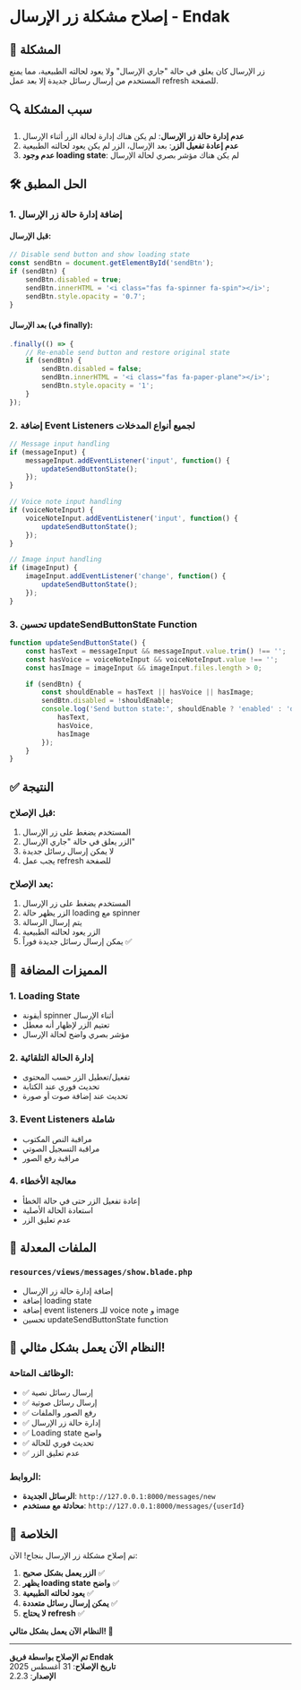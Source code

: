 # إصلاح مشكلة زر الإرسال - Endak

## 🎯 المشكلة
زر الإرسال كان يعلق في حالة "جاري الإرسال" ولا يعود لحالته الطبيعية، مما يمنع المستخدم من إرسال رسائل جديدة إلا بعد عمل refresh للصفحة.

## 🔍 سبب المشكلة
1. **عدم إدارة حالة زر الإرسال**: لم يكن هناك إدارة لحالة الزر أثناء الإرسال
2. **عدم إعادة تفعيل الزر**: بعد الإرسال، الزر لم يكن يعود لحالته الطبيعية
3. **عدم وجود loading state**: لم يكن هناك مؤشر بصري لحالة الإرسال

## 🛠️ الحل المطبق

### 1. **إضافة إدارة حالة زر الإرسال**

#### قبل الإرسال:
```javascript
// Disable send button and show loading state
const sendBtn = document.getElementById('sendBtn');
if (sendBtn) {
    sendBtn.disabled = true;
    sendBtn.innerHTML = '<i class="fas fa-spinner fa-spin"></i>';
    sendBtn.style.opacity = '0.7';
}
```

#### بعد الإرسال (في finally):
```javascript
.finally(() => {
    // Re-enable send button and restore original state
    if (sendBtn) {
        sendBtn.disabled = false;
        sendBtn.innerHTML = '<i class="fas fa-paper-plane"></i>';
        sendBtn.style.opacity = '1';
    }
});
```

### 2. **إضافة Event Listeners لجميع أنواع المدخلات**

```javascript
// Message input handling
if (messageInput) {
    messageInput.addEventListener('input', function() {
        updateSendButtonState();
    });
}

// Voice note input handling
if (voiceNoteInput) {
    voiceNoteInput.addEventListener('input', function() {
        updateSendButtonState();
    });
}

// Image input handling
if (imageInput) {
    imageInput.addEventListener('change', function() {
        updateSendButtonState();
    });
}
```

### 3. **تحسين updateSendButtonState Function**

```javascript
function updateSendButtonState() {
    const hasText = messageInput && messageInput.value.trim() !== '';
    const hasVoice = voiceNoteInput && voiceNoteInput.value !== '';
    const hasImage = imageInput && imageInput.files.length > 0;

    if (sendBtn) {
        const shouldEnable = hasText || hasVoice || hasImage;
        sendBtn.disabled = !shouldEnable;
        console.log('Send button state:', shouldEnable ? 'enabled' : 'disabled', {
            hasText,
            hasVoice,
            hasImage
        });
    }
}
```

## ✅ النتيجة

### قبل الإصلاح:
1. المستخدم يضغط على زر الإرسال
2. الزر يعلق في حالة "جاري الإرسال"
3. لا يمكن إرسال رسائل جديدة
4. يجب عمل refresh للصفحة

### بعد الإصلاح:
1. المستخدم يضغط على زر الإرسال
2. الزر يظهر حالة loading مع spinner
3. يتم إرسال الرسالة
4. الزر يعود لحالته الطبيعية
5. يمكن إرسال رسائل جديدة فوراً ✅

## 🎨 المميزات المضافة

### 1. **Loading State**
- أيقونة spinner أثناء الإرسال
- تعتيم الزر لإظهار أنه معطل
- مؤشر بصري واضح لحالة الإرسال

### 2. **إدارة الحالة التلقائية**
- تفعيل/تعطيل الزر حسب المحتوى
- تحديث فوري عند الكتابة
- تحديث عند إضافة صوت أو صورة

### 3. **Event Listeners شاملة**
- مراقبة النص المكتوب
- مراقبة التسجيل الصوتي
- مراقبة رفع الصور

### 4. **معالجة الأخطاء**
- إعادة تفعيل الزر حتى في حالة الخطأ
- استعادة الحالة الأصلية
- عدم تعليق الزر

## 🔧 الملفات المعدلة

### `resources/views/messages/show.blade.php`
- إضافة إدارة حالة زر الإرسال
- إضافة loading state
- إضافة event listeners للـ voice note و image
- تحسين updateSendButtonState function

## 🚀 النظام الآن يعمل بشكل مثالي!

### الوظائف المتاحة:
- ✅ إرسال رسائل نصية
- ✅ إرسال رسائل صوتية
- ✅ رفع الصور والملفات
- ✅ إدارة حالة زر الإرسال
- ✅ Loading state واضح
- ✅ تحديث فوري للحالة
- ✅ عدم تعليق الزر

### الروابط:
- **الرسائل الجديدة**: `http://127.0.0.1:8000/messages/new`
- **محادثة مع مستخدم**: `http://127.0.0.1:8000/messages/{userId}`

## 🎉 الخلاصة

تم إصلاح مشكلة زر الإرسال بنجاح! الآن:

1. **الزر يعمل بشكل صحيح** ✅
2. **يظهر loading state واضح** ✅
3. **يعود لحالته الطبيعية** ✅
4. **يمكن إرسال رسائل متعددة** ✅
5. **لا يحتاج refresh** ✅

**النظام الآن يعمل بشكل مثالي! 🚀**

---

**تم الإصلاح بواسطة فريق Endak**  
**تاريخ الإصلاح**: 31 أغسطس 2025  
**الإصدار**: 2.2.3
